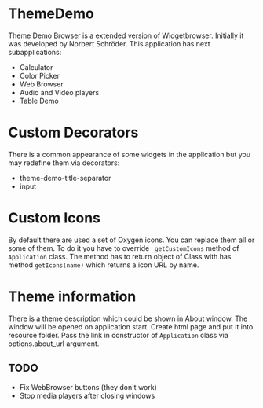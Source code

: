 # ThemeDemo
Theme Demo Browser is a extended version of Widgetbrowser. Initially it was developed by Norbert Schröder.
This application has next subapplications:
 - Calculator
 - Color Picker
 - Web Browser
 - Audio and Video players
 - Table Demo

# Custom Decorators
There is a common appearance of some widgets in the application but you may redefine them via decorators:
 - theme-demo-title-separator
 - input

# Custom Icons
By default there are used a set of Oxygen icons. You can replace them all or some of them.
To do it you have to override `_getCustomIcons` method of `Application` class.
The method has to return object of Class with has method `getIcons(name)` which returns a icon URL by name.

# Theme information
There is a theme description which could be shown in About window. The window will be opened on application start.
Create html page and put it into resource folder. Pass the link in constructor of `Application` class via options.about_url argument.

## TODO

 - Fix WebBrowser buttons (they don't work)
 - Stop media players after closing windows